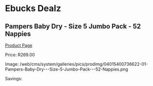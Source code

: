 
# Ebucks Dealz
## Pampers Baby Dry - Size 5 Jumbo Pack - 52 Nappies
[Product Page](https://www.ebucks.com/web/shop/productSelected.do?prodId=1224554141&catId=1186088243)

Price: R269.00

Image: /web/cms/system/galleries/pics/prodimg/04015400736622-01-Pampers-Baby-Dry---Size-5-Jumbo-Pack---52-Nappies.png

Savings: 


	